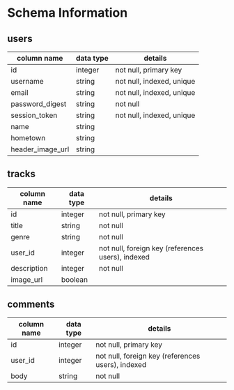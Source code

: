 # Schema Information

## users
column name     | data type | details
----------------|-----------|-----------------------
id              | integer   | not null, primary key
username        | string    | not null, indexed, unique
email           | string    | not null, indexed, unique
password_digest | string    | not null
session_token   | string    | not null, indexed, unique
name            | string    | 
hometown        | string    |
header_image_url| string    |

## tracks
column name | data type | details
------------|-----------|-----------------------
id          | integer   | not null, primary key
title       | string    | not null
genre       | string    | not null
user_id     | integer   | not null, foreign key (references users), indexed
description | integer   | not null
image_url   | boolean   |

## comments
column name | data type | details
------------|-----------|-----------------------
id          | integer   | not null, primary key
user_id     | integer   | not null, foreign key (references users), indexed
body        | string    | not null
